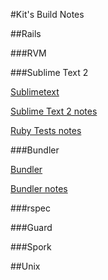 #Kit's Build Notes

##Rails

###RVM

###Sublime Text 2

[Sublimetext]

[Sublime Text 2 notes]

[Ruby Tests notes]



###Bundler


[Bundler]

[Bundler notes]

###rspec

###Guard

###Spork

##Unix



[Ruby Tests notes]: https://github.com/kpearson/Rails-Config-Settings/blob/master/Rails_DevEnvironment.md#ruby-tests
[Sublime Text 2 notes]: https://github.com/kpearson/Rails-Config-Settings/blob/master/Rails_DevEnvironment.md#sublime-text-2
[Sublimetext]: http://www.sublimetext.com/
[Bundler]: http://gembundler.com/
[Bundler notes]: https://github.com/kpearson/Rails-Config-Settings/blob/master/Rails_DevEnvironment.md#bundler
